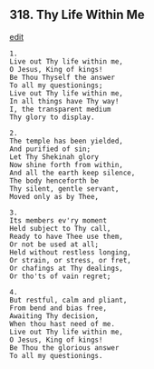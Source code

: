 
## 318.  Thy Life Within Me
[edit](https://docs.google.com/document/d/1UyUsRJUWapn0VcsH9vqXTi1JVUtH72kQ/edit?mode=html)



    1.
    Live out Thy life within me,
    O Jesus, King of kings!
    Be Thou Thyself the answer
    To all my questionings;
    Live out Thy life within me,
    In all things have Thy way!
    I, the transparent medium
    Thy glory to display.

    2.
    The temple has been yielded,
    And purified of sin;
    Let Thy Shekinah glory
    Now shine forth from within,
    And all the earth keep silence,
    The body henceforth be
    Thy silent, gentle servant,
    Moved only as by Thee,

    3.
    Its members ev'ry moment
    Held subject to Thy call,
    Ready to have Thee use them,
    Or not be used at all;
    Held without restless longing,
    Or strain, or stress, or fret,
    Or chafings at Thy dealings,
    Or tho'ts of vain regret;

    4.
    But restful, calm and pliant,
    From bend and bias free,
    Awaiting Thy decision,
    When thou hast need of me.
    Live out Thy life within me,
    O Jesus, King of kings!
    Be Thou the glorious answer
    To all my questionings.
